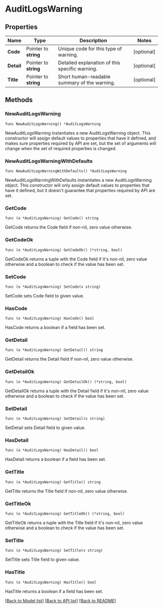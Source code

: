 # AuditLogsWarning

## Properties

| Name       | Type                  | Description                                    | Notes      |
| ---------- | --------------------- | ---------------------------------------------- | ---------- |
| **Code**   | Pointer to **string** | Unique code for this type of warning.          | [optional] |
| **Detail** | Pointer to **string** | Detailed explanation of this specific warning. | [optional] |
| **Title**  | Pointer to **string** | Short human-readable summary of the warning.   | [optional] |

## Methods

### NewAuditLogsWarning

`func NewAuditLogsWarning() *AuditLogsWarning`

NewAuditLogsWarning instantiates a new AuditLogsWarning object.
This constructor will assign default values to properties that have it defined,
and makes sure properties required by API are set, but the set of arguments
will change when the set of required properties is changed.

### NewAuditLogsWarningWithDefaults

`func NewAuditLogsWarningWithDefaults() *AuditLogsWarning`

NewAuditLogsWarningWithDefaults instantiates a new AuditLogsWarning object.
This constructor will only assign default values to properties that have it defined,
but it doesn't guarantee that properties required by API are set.

### GetCode

`func (o *AuditLogsWarning) GetCode() string`

GetCode returns the Code field if non-nil, zero value otherwise.

### GetCodeOk

`func (o *AuditLogsWarning) GetCodeOk() (*string, bool)`

GetCodeOk returns a tuple with the Code field if it's non-nil, zero value otherwise
and a boolean to check if the value has been set.

### SetCode

`func (o *AuditLogsWarning) SetCode(v string)`

SetCode sets Code field to given value.

### HasCode

`func (o *AuditLogsWarning) HasCode() bool`

HasCode returns a boolean if a field has been set.

### GetDetail

`func (o *AuditLogsWarning) GetDetail() string`

GetDetail returns the Detail field if non-nil, zero value otherwise.

### GetDetailOk

`func (o *AuditLogsWarning) GetDetailOk() (*string, bool)`

GetDetailOk returns a tuple with the Detail field if it's non-nil, zero value otherwise
and a boolean to check if the value has been set.

### SetDetail

`func (o *AuditLogsWarning) SetDetail(v string)`

SetDetail sets Detail field to given value.

### HasDetail

`func (o *AuditLogsWarning) HasDetail() bool`

HasDetail returns a boolean if a field has been set.

### GetTitle

`func (o *AuditLogsWarning) GetTitle() string`

GetTitle returns the Title field if non-nil, zero value otherwise.

### GetTitleOk

`func (o *AuditLogsWarning) GetTitleOk() (*string, bool)`

GetTitleOk returns a tuple with the Title field if it's non-nil, zero value otherwise
and a boolean to check if the value has been set.

### SetTitle

`func (o *AuditLogsWarning) SetTitle(v string)`

SetTitle sets Title field to given value.

### HasTitle

`func (o *AuditLogsWarning) HasTitle() bool`

HasTitle returns a boolean if a field has been set.

[[Back to Model list]](../README.md#documentation-for-models) [[Back to API list]](../README.md#documentation-for-api-endpoints) [[Back to README]](../README.md)
